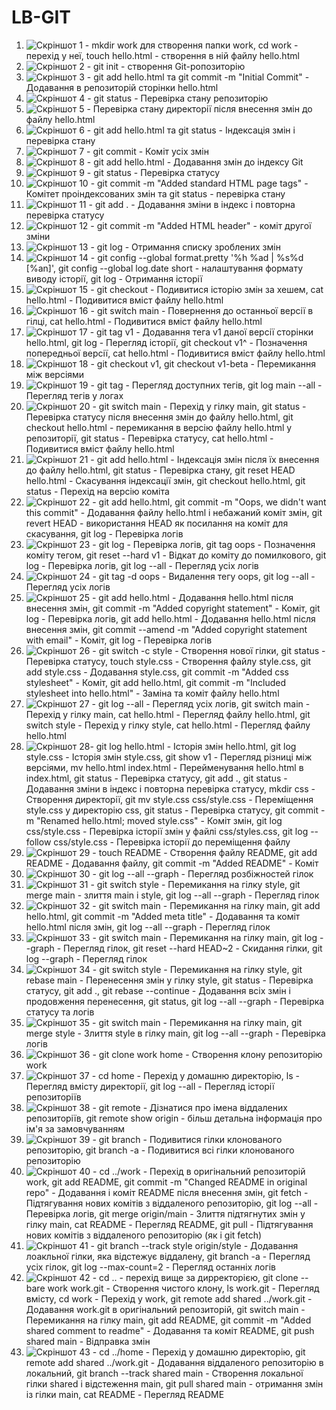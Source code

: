 # LB-GIT
1. ![Скріншот 1](1.png) - mkdir work для створення папки work, 
                cd work - перехід у неї, 
                touch hello.html - створення в ній файлу hello.html
2. ![Скріншот 2](2.png) - git init - створення Git-ропозиторію
3. ![Скріншот 3](3.png) - git add hello.html та git commit -m "Initial Commit" - Додавання в репозиторій сторінки hello.html
4. ![Скріншот 4](4.png) - git status - Перевірка стану репозиторію
5. ![Скріншот 5](5.png) - Перевірка стану директорії після внесення змін до файлу hello.html
6. ![Скріншот 6](6.png) - git add hello.html та git status - Індексація змін і перевірка стану
7. ![Скріншот 7](7.png) - git commit - Коміт усіх змін
8. ![Скріншот 8](8.png) - git add hello.html - Додавання змін до індексу Git
9. ![Скріншот 9](9.png) - git status - Перевірка статусу
10. ![Скріншот 10](10.png) - git commit -m "Added standard HTML page tags" - Комітет проіндексованих змін та git status - перевірка стану
11. ![Скріншот 11](11.png) - git add . - Додавання зміни в індекс і повторна перевірка статусу
12. ![Скріншот 12](12.png) - git commit -m "Added HTML header" - коміт другої зміни
13. ![Скріншот 13](13.png) - git log - Отримання списку зроблених змін
14. ![Скріншот 14](14.png) - git config --global format.pretty '%h %ad | %s%d [%an]', git config --global log.date short - налаштування формату виводу історії,
                  git log - Отримання історії
15. ![Скріншот 15](15.png) - git checkout <hash> - Подивитися історію змін за хешем,
                  cat hello.html - Подивитися вміст файлу hello.html
16. ![Скріншот 16](16.png) - git switch main - Повернення до останньої версії в гілці,
                  cat hello.html - Подивитися вміст файлу hello.html
17. ![Скріншот 17](17.png) - git tag v1 - Додавання тега v1 даної версії сторінки hello.html,
                  git log - Перегляд історії,
                  git checkout v1^ - Позначення попередньої версії,
                  cat hello.html - Подивитися вміст файлу hello.html
18. ![Скріншот 18](18.png) - git checkout v1, git checkout v1-beta - Перемикання між версіями
19. ![Скріншот 19](19.png) - git tag - Перегляд доступних тегів,
                  git log main --all - Перегляд тегів у логах
20. ![Скріншот 20](20.png) - git switch main - Перехід у гілку main,
                  git status - Перевірка статусу після внесення змін до файлу hello.html,
                  git checkout hello.html - перемикання в версію файлу hello.html у репозиторії,
                  git status - Перевірка статусу,
                  cat hello.html - Подивитися вміст файлу hello.html
21. ![Скріншот 21](21.png) - git add hello.html - Індексація змін після їх внесення до файлу hello.html,
                  git status - Перевірка стану,
                  git reset HEAD hello.html - Скасування індексації змін,
                  git checkout hello.html, git status - Перехід на версію коміта
22. ![Скріншот 22](22.png) - git add hello.html, git commit -m "Oops, we didn't want this commit" - Додавання файлу hello.html і небажаний коміт змін,
                  git revert HEAD - використання HEAD як посилання на коміт для скасування,
                  git log - Перевірка логів
23. ![Скріншот 23](23.png) - git log - Перевірка логів,
                  git tag oops - Позначення коміту тегом,
                  git reset --hard v1 - Відкат до коміту до помилкового,
                  git log - Перевірка логів,
                  git log --all - Перегляд усіх логів
24. ![Скріншот 24](24.png) - git tag -d oops - Видалення тегу oops,
                  git log --all - Перегляд усіх логів
25. ![Скріншот 25](25.png) - git add hello.html - Додавання hello.html після внесення змін,
                  git commit -m "Added copyright statement" - Коміт,
                  git log - Перевірка логів,
                  git add hello.html - Додавання hello.html після внесення змін,
                  git commit --amend -m "Added copyright statement with email" - Коміт,
                  git log - Перевірка логів
26. ![Скріншот 26](26.png) - git switch -c style - Створення нової гілки,
                  git status - Перевірка статусу,
                  touch style.css - Створення файлу style.css, 
                  git add style.css - Додавання style.css,
                  git commit -m "Added css stylesheet" - Коміт,
                  git add hello.html, git commit -m "Included stylesheet into hello.html" - Заміна та коміт файлу hello.html
27. ![Скріншот 27](27.png) - git log --all - Перегляд усіх логів,
                  git switch main - Перехід у гілку main,
                  cat hello.html - Перегляд файлу hello.html,
                  git switch style - Перехід у гілку style,
                  cat hello.html - Перегляд файлу hello.html
28. ![Скріншот 28](28.png)- git log hello.html - Історія змін hello.html,
                  git log style.css - Історія змін style.css,
                  git show v1 - Перегляд різниці між версіями,
                  mv hello.html index.html - Перейменування hello.html в index.html,
                  git status - Перевірка статусу,
                  git add ., git status - Додавання зміни в індекс і повторна перевірка статусу,
                  mkdir css - Створення директорії,
                  git mv style.css css/style.css - Переміщення style.css у директорію css,
                  git status - Перевірка статусу,
                  git commit -m "Renamed hello.html; moved style.css" - Коміт змін,
                  git log css/style.css - Перевірка історії змін у файлі css/styles.css,
                  git log --follow css/style.css - Перевірка історії до переміщення файлу
29. ![Скріншот 29](29.png) - touch README - Створення файлу README,
                  git add README - Додавання файлу,
                  git commit -m "Added README" - Коміт
30. ![Скріншот 30](30.png) - git log --all --graph - Перегляд розбіжностей гілок
31. ![Скріншот 31](31.png) - git switch style - Перемикання на гілку style,
                  git merge main - злиття main і style,
                  git log --all --graph - Перегляд гілок
32. ![Скріншот 32](32.png) - git switch main - Перемикання на гілку main,
                  git add hello.html, git commit -m "Added meta title" - Додавання та коміт hello.html після змін,
                  git log --all --graph - Перегляд гілок
33. ![Скріншот 33](33.png) - git switch main - Перемикання на гілку main,
                  git log --graph - Перегляд гілок,
                  git reset --hard HEAD~2 - Скидання гілки,
                  git log --graph - Перегляд гілок
34. ![Скріншот 34](34.png) - git switch style - Перемикання на гілку style,
                  git rebase main - Перенесення змін у гілку style,
                  git status - Перевірка статусу,
                  git add ., git rebase --continue - Додавання всіх змін і продовження перенесення,
                  git status, git log --all --graph - Перевірка статусу та логів
35. ![Скріншот 35](35.png) - git switch main - Перемикання на гілку main,
                  git merge style - Злиття style в гілку main,
                  git log --all --graph - Перевірка логів
36. ![Скріншот 36](36.png) - git clone work home - Створення клону репозиторію work
37. ![Скріншот 37](37.png) - cd home - Перехід у домашню директорію,
                  ls - Перегляд вмісту директорії,
                  git log --all - Перегляд історії репозиторіїв
38. ![Скріншот 38](38.png) - git remote - Дізнатися про імена віддалених репозиторіїв,
                  git remote show origin - більш детальна інформація про ім'я за замовчуванням
39. ![Скріншот 39](39.png) - git branch - Подивитися гілки клонованого репозиторію, 
                  git branch -a - Подивитися всі гілки клонованого репозиторію
40. ![Скріншот 40](40.png) - cd ../work - Перехід в оригінальний репозиторій work,
                  git add README, git commit -m "Changed README in original repo" - Додавання і коміт README після внесення змін,
                  git fetch - Підтягування нових комітів з віддаленого репозиторію,
                  git log --all - Перевірка логів,
                  git merge origin/main - Злиття підтягнутих змін у гілку main,
                  cat README - Перегляд README,
                  git pull - Підтягування нових комітів з віддаленого репозиторію (як і git fetch)
41. ![Скріншот 41](41.png) - git branch --track style origin/style - Додавання лоакльної гілки, яка відстежує віддалену,
                  git branch -a - Перегляд усіх гілок,
                  git log --max-count=2 - Перегляд останніх логів
42. ![Скріншот 42](42.png) - cd .. - перехід вище за дирректорією,
                  git clone --bare work work.git - Створення чистого клону,
                  ls work.git - Перегляд вмісту,
                  cd work - Перехід у work,
                  git remote add shared ../work.git - Додавання work.git в оригінальний репозиторій,
                  git switch main - Перемикання на гілку main,
                  git add README, git commit -m "Added shared comment to readme" - Додавання та коміт README,
                  git push shared main - Відправка змін                  
43. ![Скріншот 43](43.png) - cd ../home - Перехід у домашню директорію,
                  git remote add shared ../work.git - Додавання віддаленого репозиторію в локальний,
                  git branch --track shared main - Створення локальної гілки shared і відстеження main,
                  git pull shared main - отримання змін із гілки main,
                  cat README - Перегляд README
